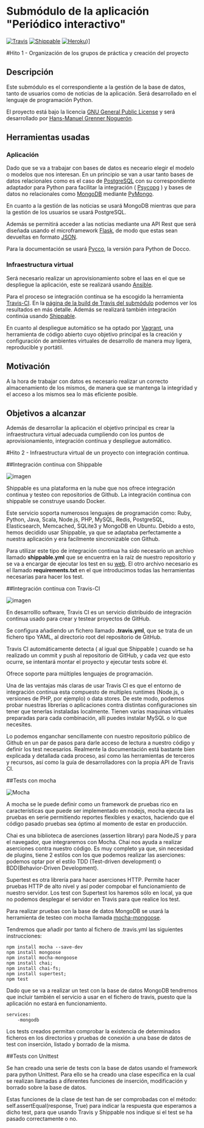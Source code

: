 # Submódulo de la aplicación "Periódico interactivo"

[![Travis](https://travis-ci.org/enpi/ProjectCC.svg?branch=master)](https://travis-ci.org/enpi/ProjectCC/)
[![Shippable](https://img.shields.io/shippable/563fafac1895ca447422f73f.svg)](https://app.shippable.com/projects/563fafac1895ca447422f73f)
[![Heroku](https://heroku-badge.herokuapp.com/?app=projectcc-heroku)](https://projectcc-heroku.herokuapp.com/))]

#Hito 1 - Organización de los grupos de práctica y creación del proyecto

## Descripción

Este submódulo es el correspondiente a la gestión de la base de datos, tanto de usuarios como de noticias de la aplicación. Será desarrollado en el lenguaje de programación Python.

El proyecto está bajo la licencia [GNU General Public License](https://github.com/enpi/ProjectCC/blob/master/LICENSE) y será desarrollado por [Hans-Manuel Grenner Noguerón](https://github.com/enpi).

## Herramientas usadas

### Aplicación

Dado que se va a trabajar con bases de datos es neceario elegir el modelo o modelos que nos interesan. En un principio se van a usar tanto bases de datos relacionales como es el caso de [PostgreSQL](http://www.postgresql.org/) con su correspondiente adaptador para Python para facilitar la integración ( [Psycopg](http://initd.org/psycopg/) ) y bases de datos no relacionales como [MongoDB](https://www.mongodb.org/) mediante [PyMongo](https://api.mongodb.org/python/current/).

En cuanto a la gestión de las noticias se usará MongoDB mientras que para la gestión de los usuarios se usará PostgreSQL.

Además se permitirá acceder a las noticias mediante una API Rest que será diseñada usando el microframework [Flask](http://flask.pocoo.org/), de modo que estas sean devueltas en formato [JSON](http://www.json.org/).

Para la documentación se usará [Pycco](http://fitzgen.github.io/pycco/), la versión para Python de Docco.

### Infraestructura virtual

Será necesario realizar un aprovisionamiento sobre el Iaas en el que se despliegue la aplicación, este se realizará usando [Ansible](http://www.ansible.com/).

Para el proceso se integración contínua se ha escogido la herramienta [Travis-CI](https://travis-ci.org/). En la [página de la build de Travis del submódulo](https://travis-ci.org/enpi/ProjectCC) podemos ver los resultados en más detalle. Además se realizará también integración continúa usando [Shippable](https://app.shippable.com/).

En cuanto al despliegue automático se ha optado por [Vagrant](https://www.vagrantup.com/), una herramienta de código abierto cuyo objetivo principal es la creación y configuración de ambientes virtuales de desarrollo de manera muy ligera, reproducible y portátil.

## Motivación

A la hora de trabajar con datos es necesario realizar un correcto almacenamiento de los mismos, de manera que se mantenga la integridad y el acceso a los mismos sea lo más eficiente posible.

## Objetivos a alcanzar

Además de desarrollar la aplicación el objetivo principal es crear la infraestructura virtual adecuada cumpliendo con los puntos de aprovisionamiento, integración contínua y despliegue automático. 

#Hito 2 - Infraestructura virtual de un proyecto con integración continua.

##Integración contínua con Shippable

![imagen](http://docsv2.readthedocs.org/en/latest/_static/ash/images/main-logo-inverted-hidpi.png)

Shippable es una plataforma en la nube que nos ofrece integración continua y testeo con repositorios de Github. La integración continua con shippable se construye usando Docker.

Este servicio soporta numerosos lenguajes de programación como: Ruby, Python, Java, Scala, Node.js, PHP, MySQL, Redis, PostgreSQL, Elasticsearch, Memcached, SQLite3 y MongoDB en Ubuntu. Debido a esto, hemos decidido usar Shippable, ya que se adaptaba perfectamente a nuestra aplicación y era facilmente sincronizable con Github.

Para utilizar este tipo de integración continua ha sido necesario un archivo llamado **shippable.yml** que se encuentra en la raíz de nuestro repositorio y se va a encargar de ejecutar los test en su [web](https://www.shippable.com/). El otro archivo necesario es el llamado **requirements.txt** en el que introducimos todas las herramientas necesarias para hacer los test.

##Integración contínua con Travis-CI

![imagen](https://travis-ci.com/img/travis-mascot-200px.png)

En desarrolllo software, Travis CI es un servicio distribuido de integración continua usado para crear y testear proyectos de GitHub.

Se configura añadiendo un fichero llamado **.travis.yml**, que se trata de un fichero tipo YAML, al directorio root del repositorio de GitHub.

Travis CI automáticamente detecta ( al igual que Shippable ) cuando se ha realizado un commit y push al repositorio de GitHub, y cada vez que esto ocurre, se intentará montar el proyecto y ejecutar tests sobre él.

Ofrece soporte para múltiples lenguajes de programación.

Una de las ventajas más claras de usar Travis CI es que el entorno de integración continua esta compuesto de multiples runtimes (Node.js, o versiones de PHP, por ejemplo) o data stores. De este modo, podemos probar nuestras librerías o aplicaciones contra distintas configuraciones sin tener que tenerlas instaladas localmente. Tienen varias maquinas virtuales preparadas para cada combinación, allí puedes instalar MySQL o lo que necesites.

Lo podemos enganchar sencillamente con nuestro repositorio público de Github en un par de pasos para darle acceso de lectura a nuestro código y definir los test necesarios. Realmente la documentación está bastante bien explicada y detallada cada proceso, así como las herramientas de terceros y recursos, así como la guía de desarrolladores con la propia API de Travis CI.


##Tests con mocha

![Mocha](https://i.gyazo.com/fefe14e613dcf2e9191eaffa4950c79f.png)

A mocha se le puede definir como un framework de pruebas rico en características que puede ser implementado en nodejs, mocha ejecuta las pruebas en serie permitiendo reportes flexibles y exactos, haciendo que el código pasado pruebas sea óptimo al momento de estar en producción.

Chai es una biblioteca de aserciones (assertion library) para NodeJS y para el navegador, que integraremos con Mocha. Chai nos ayuda a realizar aserciones contra nuestro código. Es muy completo ya que, sin necesidad de plugins, tiene 2 estilos con los que podemos realizar las aserciones: podemos optar por el estilo TDD (Test-driven development) o BDD(Behavior-Driven Development).

Supertest es otra librería para hacer aserciones HTTP. Permite hacer pruebas HTTP de alto nivel y así poder compobar el funcionamiento de nuestro servidor. Los test con Supertest los haremos sólo en local, ya que no podemos desplegar el servidor en Travis para que realice los test.

Para realizar pruebas con la base de datos MongoDB se usará la herramienta de testeo con mocha llamada [mocha-mongoose](https://www.npmjs.com/package/mocha-mongoose).

Tendremos que añadir por tanto al fichero de .travis.yml las siguientes instrucciones:

```
npm install mocha --save-dev 
npm install mongoose
npm install mocha-mongoose
npm install chai; 
npm install chai-fs;
npm install supertest; 
npm test
```

Dado que se va a realizar un test con la base de datos MongoDB tendremos que incluir también el servicio a usar en el fichero de travis, puesto que la aplicación no estará en funcionamiento.

```
services:
	-mongodb
```

Los tests creados permitan comprobar la existencia de determinados ficheros en los directorios y pruebas de conexión a una base de datos de test con inserción, listado y borrado de la misma.

##Tests con Unittest

Se han creado una serie de tests con la base de datos usando el framework para python Unittest. Para ello se ha creado una clase específica en la cual se realizan llamadas a diferentes funciones de inserción, modificación y borrado sobre la base de datos.

Estas funciones de la clase de test han de ser comprobadas con el método: self.assertEqual(response, True) para indicar la respuesta que esperamos a dicho test, para que usando Travis y Shippable nos indique si el test se ha pasado correctamente o no.

